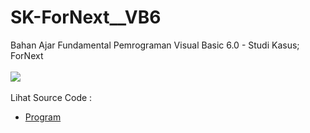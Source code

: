 # SK-ForNext__VB6
Bahan Ajar Fundamental Pemrograman Visual Basic 6.0 - Studi Kasus; ForNext<br><br>
<img src="https://github.com/RizkyKhapidsyah/SK-ForNext__VB6/blob/main/Form1.frm"><br><br>
Lihat Source Code : <br>
- <a href="https://github.com/RizkyKhapidsyah/SK-ForNext__VB6/blob/main/result/001.PNG">Program</a>

